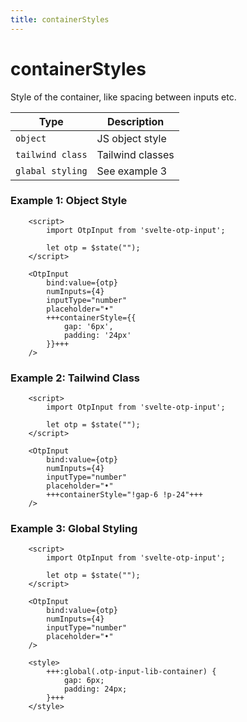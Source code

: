 ```yaml
---
title: containerStyles
---
```


# containerStyles
Style of the container, like spacing between inputs etc.

| Type           | Description      |
|----------------|------------------|
| `object`       | JS object style  |
| `tailwind class` | Tailwind classes |
| `glabal styling` | See example 3    |

### Example 1: Object Style
```svelte
	<script>
		import OtpInput from 'svelte-otp-input';
	
		let otp = $state("");
	</script>

	<OtpInput
		bind:value={otp}
		numInputs={4}
		inputType="number"
		placeholder="•"
		+++containerStyle={{
			gap: '6px',
			padding: '24px'
		}}+++
	/>
```

### Example 2: Tailwind Class
```svelte
    <script>
        import OtpInput from 'svelte-otp-input';
    
        let otp = $state("");
    </script>
    
    <OtpInput
        bind:value={otp}
        numInputs={4}
        inputType="number"
        placeholder="•"
        +++containerStyle="!gap-6 !p-24"+++
    />
```

### Example 3: Global Styling
```svelte
	<script>
		import OtpInput from 'svelte-otp-input';
	
		let otp = $state("");
	</script>

	<OtpInput
		bind:value={otp}
		numInputs={4}
		inputType="number"
		placeholder="•"
	/>
	
	<style>
		+++:global(.otp-input-lib-container) {
			gap: 6px;
			padding: 24px;
		}+++
	</style>
```